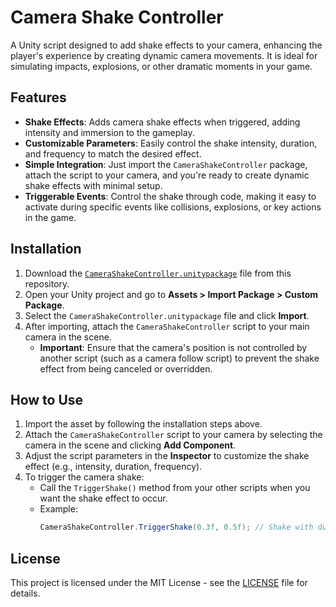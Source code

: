 # Camera Shake Controller  
A Unity script designed to add shake effects to your camera, enhancing the player's experience by creating dynamic camera movements. It is ideal for simulating impacts, explosions, or other dramatic moments in your game.

## Features  
- **Shake Effects**: Adds camera shake effects when triggered, adding intensity and immersion to the gameplay.  
- **Customizable Parameters**: Easily control the shake intensity, duration, and frequency to match the desired effect.  
- **Simple Integration**: Just import the `CameraShakeController` package, attach the script to your camera, and you're ready to create dynamic shake effects with minimal setup.  
- **Triggerable Events**: Control the shake through code, making it easy to activate during specific events like collisions, explosions, or key actions in the game.

## Installation  
1. Download the [`CameraShakeController.unitypackage`](CameraShakeController.unitypackage) file from this repository.  
2. Open your Unity project and go to **Assets > Import Package > Custom Package**.  
3. Select the `CameraShakeController.unitypackage` file and click **Import**.  
4. After importing, attach the `CameraShakeController` script to your main camera in the scene.  
   - **Important**: Ensure that the camera's position is not controlled by another script (such as a camera follow script) to prevent the shake effect from being canceled or overridden.  

## How to Use  
1. Import the asset by following the installation steps above.  
2. Attach the `CameraShakeController` script to your camera by selecting the camera in the scene and clicking **Add Component**.  
3. Adjust the script parameters in the **Inspector** to customize the shake effect (e.g., intensity, duration, frequency).  
4. To trigger the camera shake:
   - Call the `TriggerShake()` method from your other scripts when you want the shake effect to occur.
   - Example:
     ```csharp
     CameraShakeController.TriggerShake(0.3f, 0.5f); // Shake with duration 0.3 seconds and magnitude 0.5.
     ```

## License  
This project is licensed under the MIT License - see the [LICENSE](LICENSE) file for details.
